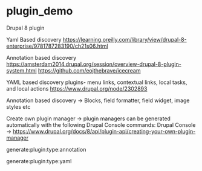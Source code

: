 # plugin_demo
Drupal 8 plugin

Yaml Based discovery
https://learning.oreilly.com/library/view/drupal-8-enterprise/9781787283190/ch21s06.html

Annotation based discovery
https://amsterdam2014.drupal.org/session/overview-drupal-8-plugin-system.html
https://github.com/eojthebrave/icecream



YAML based discovery plugins- menu links, contextual links, local tasks, and local actions 
https://www.drupal.org/node/2302893

Annotation based discovery -> Blocks, field formatter, field widget, image styles etc

Create own plugin manager -> plugin managers can be generated automatically with the following Drupal Console commands:
Drupal Console -> https://www.drupal.org/docs/8/api/plugin-api/creating-your-own-plugin-manager

generate:plugin:type:annotation

generate:plugin:type:yaml

